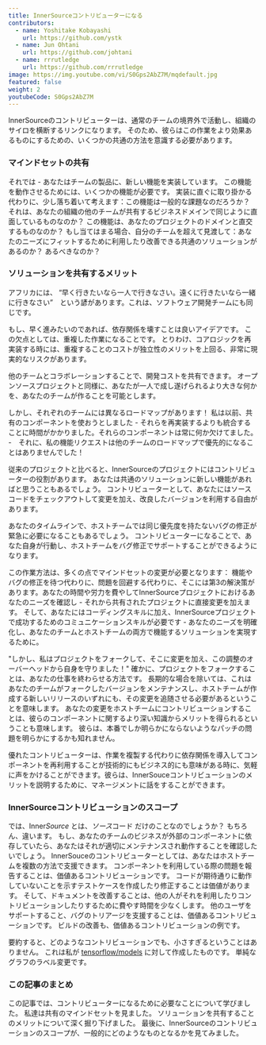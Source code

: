 ```yaml
---
title: InnerSourceコントリビューターになる
contributors:
  - name: Yoshitake Kobayashi
    url: https://github.com/ystk
  - name: Jun Ohtani
    url: https://github.com/johtani
  - name: rrrutledge
    url: https://github.com/rrrutledge
image: https://img.youtube.com/vi/S0Gps2AbZ7M/mqdefault.jpg
featured: false
weight: 2
youtubeCode: S0Gps2AbZ7M
---
```

<div class="paragraph">
<p>InnerSourceのコントリビューターは、通常のチームの境界外で活動し、組織のサイロを横断するリンクになります。
そのため、彼らはこの作業をより効果あるものにするための、いくつかの共通の方法を意識する必要があります。</p>
</div>
<div class="sect2">
<h3 id="_マインドセットの共有">マインドセットの共有</h3>
<div class="paragraph">
<p>それでは - あなたはチームの製品に、新しい機能を実装しています。
この機能を動作させるためには、いくつかの機能が必要です。
実装に直ぐに取り掛かる代わりに、少し落ち着いて考えます：この機能は一般的な課題なのだろうか？
それは、あなたの組織の他のチームが共有するビジネスドメインで同じように直面しているものなのか？
この機能は、あなたのプロジェクトのドメインと直交するものなのか？
もし当てはまる場合、自分のチームを超えて見渡して：あなたのニーズにフィットするために利用したり改善できる共通のソリューションがあるのか？
あるべきなのか？</p>
</div>
</div>
<div class="sect2">
<h3 id="_ソリューションを共有するメリット">ソリューションを共有するメリット</h3>
<div class="paragraph">
<p>アフリカには、 &#8220;早く行きたいなら一人で行きなさい。遠くに行きたいなら一緒に行きなさい&#8221;　という諺があります。これは、ソフトウェア開発チームにも同じです。</p>
</div>
<div class="paragraph">
<p>もし、早く進みたいのであれば、依存関係を壊すことは良いアイデアです。
この欠点としては、重複した作業になることです。
とりわけ、コアロジックを再実装する時には、重複することのコストが独立性のメリットを上回る、非常に現実的なリスクがあります。</p>
</div>
<div class="paragraph">
<p>他のチームとコラボレーションすることで、開発コストを共有できます。
オープンソースプロジェクトと同様に、あなたが一人で成し遂げられるより大きな何かを、あなたのチームが作ることを可能とします。</p>
</div>
<div class="paragraph">
<p>しかし、それぞれのチームには異なるロードマップがあります！
私は以前、共有のコンポーネントを使おうとしました - それらを再実装するよりも統合することに時間がかかりました。それらのコンポーネントは常に何か欠けてました。 -　それに、私の機能リクエストは他のチームのロードマップで優先的になることはありませんでした！</p>
</div>
<div class="paragraph">
<p>従来のプロジェクトと比べると、InnerSourceのプロジェクトにはコントリビューターの役割があります。
あなたは共通のソリューションに新しい機能があればと思うこともあるでしょう。
コントリビューターとして、あなたにはソースコードをチェックアウトして変更を加え、改良したバージョンを利用する自由があります。</p>
</div>
<div class="paragraph">
<p>あなたのタイムラインで、ホストチームでは同じ優先度を持たないバグの修正が緊急に必要になることもあるでしょう。
コントリビューターになることで、あなた自身が行動し、ホストチームをバグ修正でサポートすることができるようになります。</p>
</div>
<div class="paragraph">
<p>この作業方法は、多くの点でマインドセットの変更が必要となります： 機能やバグの修正を待つ代わりに、問題を回避する代わりに、そこには第3の解決策があります。あなたの時間や労力を費やしてInnerSourceプロジェクトにおけるあなたのニーズを確認し - それから共有されたプロジェクトに直接変更を加えます。
そして、あなたにはコーディングスキルに加え、InnerSourceプロジェクトで成功するためのコミュニケーションスキルが必要です - あなたのニーズを明確化し、あなたのチームとホストチームの両方で機能するソリューションを実現するために。</p>
</div>
<div class="paragraph">
<p>"しかし、私はプロジェクトをフォークして、そこに変更を加え、この調整のオーバーヘッドから自身を守りました！"
確かに、プロジェクトをフォークすることは、あなたの仕事を終わらせる方法です。
長期的な場合を除いては、これはあなたのチームがフォークしたバージョンをメンテナンスし、ホストチームが作成する新しいリリースのいずれにも、その変更を追随させる必要があるということを意味します。
あなたの変更をホストチームにコントリビューションすることは、彼らのコンポーネントに関するより深い知識からメリットを得られるということも意味します。
彼らは、本番でしか明らかにならないようなパッチの問題を明らかにするかも知れません。</p>
</div>
<div class="paragraph">
<p>優れたコントリビューターは、作業を複製する代わりに依存関係を導入してコンポーネントを再利用することが技術的にもビジネス的にも意味がある時に、気軽に声をかけることができます。彼らは、InnerSouceコントリビューションのメリットを説明するために、マネージメントに話をすることができます。</p>
</div>
</div>
<div class="sect2">
<h3 id="_innersourceコントリビューションのスコープ">InnerSourceコントリビューションのスコープ</h3>
<div class="paragraph">
<p>では、Inner<em>Source</em> とは、<em>ソース</em>コード だけのことなのでしょうか？
もちろん、違います。
もし、あなたのチームのビジネスが外部のコンポーネントに依存していたら、あなたはそれが適切にメンテナンスされ動作することを確認したいでしょう。
InnerSouceのコントリビューターとしては、あなたはホストチームを複数の方法で支援できます。
コンポーネントを利用している際の問題を報告することは、価値あるコントリビューションです。
コードが期待通りに動作していないことを示すテストケースを作成したり修正することは価値があります。
そして、ドキュメントを改善することは、他の人がそれを利用したりコントリビューションしたりするために費やす時間を少なくします。
他のユーザをサポートすること、バグのトリアージを支援することは、価値あるコントリビューションです。
ビルドの改善も、価値あるコントリビューションの例です。</p>
</div>
<div class="paragraph">
<p>要約すると、どのようなコントリビューションでも、小さすぎるということはありません。
これは私が <a href="https://github.com/tensorflow/models/pull/4784">tensorflow/models</a> に対して作成したものです。
単純なグラフのラベル変更です。</p>
</div>
</div>
<div class="sect2">
<h3 id="_この記事のまとめ">この記事のまとめ</h3>
<div class="paragraph">
<p>この記事では、コントリビューターになるために必要なことについて学びました。
私達は共有のマインドセットを見ました。
ソリューションを共有することのメリットについて深く掘り下げました。
最後に、InnerSourceのコントリビューションのスコープが、一般的にどのようなものとなるかを見てみました。</p>
</div>
</div>
<!--- This file autogenerated from https://github.com/InnerSourceCommons/InnerSourceLearningPath/blob/main/scripts -->